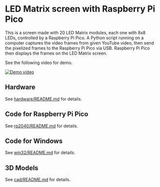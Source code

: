 LED Matrix screen with Raspberry Pi Pico
========================================


This is a screen made with 20 LED Matrix modules, each one with 8x8 LEDs, controlled by a Raspberry Pi Pico.
A Python script running on a computer captures the video frames from given YouTube video,
then send the pixelized frames to the Raspberry Pi Pico via USB.
Raspberry Pi Pico then displays the frames on the LED Matrix screen.

See the following video for demo.

[![Demo video](https://img.youtube.com/vi/u_xRYg4IFwo/0.jpg)](https://youtu.be/u_xRYg4IFwo)


## Hardware

See [hardware/README.md](hardware/README.md) for details.

## Code for Raspberry Pi Pico

See [rp2040/README.md](rp2040/README.md) for details.

## Code for Windows

See [win32/README.md](win32/README.md) for details.

## 3D Models

See [cad/README.md](cad/README.md) for details.
